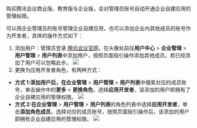 购买腾讯会议商业版、教育版与企业版，会对管理员账号自动开通企业自建应用的管理权限。

可以用企业管理员的账号管理企业自建应用，也可以添加企业内其他成员的账号作为开发者，具体的操作方式如下：
1. 添加用户：管理员登录 [腾讯会议官网](https://meeting.tencent.com/)，在头像处前往**用户中心** > **企业管理** > **用户管理** > **用户列表**中添加用户，按照页面指引操作添加其他成员。若已经添加了用户可以忽略此步。
![](https://qcloudimg.tencent-cloud.cn/raw/1f907df921f8de353b7c11ad94cb644f.png)
2. 更换为应用开发者角色，有两种方式：
 - **方式 1:**添加用户后，在**企业管理** > **用户管理** > **用户列表**中搜索对应的成员账号，单击操作中的**更多** > **更换角色**，选择**应用开发者**，该添加的用户即拥有了企业自建应用的管理权限。
![](https://qcloudimg.tencent-cloud.cn/raw/b560acfd559d110b27712bd6ddfc664b.png)
 - **方式 2:**在**企业管理** > **用户管理** > **用户列表**的角色列表中选择**应用开发者**，单击**添加角色成员**，选择对应的成员账号，按照页面指引操作后，该添加的用户即拥有企业自建应用的管理权限。
![](https://qcloudimg.tencent-cloud.cn/raw/8776743d4b4cb2dfce8610d93ce5b62f.png)
